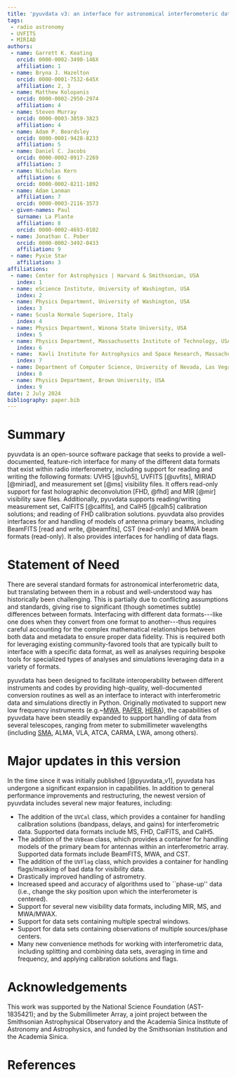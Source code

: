 ```yaml
---
title: 'pyuvdata v3: an interface for astronomical interferometeric data sets in Python'
tags:
 - radio astronomy
 - UVFITS
 - MIRIAD
authors:
 - name: Garrett K. Keating
   orcid: 0000-0002-3490-146X
   affiliation: 1
 - name: Bryna J. Hazelton
   orcid: 0000-0001-7532-645X
   affiliation: 2, 3
 - name: Matthew Kolopanis
   orcid: 0000-0002-2950-2974
   affiliation: 4
 - name: Steven Murray
   orcid: 0000-0003-3059-3823
   affiliation: 4
 - name: Adam P. Beardsley
   orcid: 0000-0001-9428-8233
   affiliation: 5
 - name: Daniel C. Jacobs
   orcid: 0000-0002-0917-2269
   affiliation: 3
 - name: Nicholas Kern
   affiliation: 6
   orcid: 0000-0002-8211-1892
 - name: Adam Lanman
   affiliation: 7
   orcid: 0000-0003-2116-3573
 - given-names: Paul
   surname: La Plante
   affiliation: 8
   orcid: 0000-0002-4693-0102
 - name: Jonathan C. Pober
   orcid: 0000-0002-3492-0433
   affiliation: 9
 - name: Pyxie Star
   affiliation: 3
affiliations:
 - name: Center for Astrophysics | Harvard & Smithsonian, USA
   index: 1
 - name: eScience Institute, University of Washington, USA
   index: 2
 - name: Physics Department, University of Washington, USA
   index: 3
 - name: Scuola Normale Superiore, Italy
   index: 4
 - name: Physics Department, Winona State University, USA
   index: 5
 - name: Physics Department, Massachusetts Institute of Technology, USA
   index: 6
 - name:  Kavli Institute for Astrophysics and Space Research, Massachusetts Institute of Technology, USA
   index: 7
 - name: Department of Computer Science, University of Nevada, Las Vegas, USA
   index: 8
 - name: Physics Department, Brown University, USA
   index: 9
date: 2 July 2024
bibliography: paper.bib
---
```


# Summary
pyuvdata is an open-source software package that seeks to provide a well-documented,
feature-rich interface for many of the different data formats that exist within radio
interferometry, including support for reading and writing the following formats:
UVH5 [@uvh5], UVFITS [@uvfits], MIRIAD [@miriad], and measurement set [@ms] visibility
files. It offers read-only support for fast holographic deconvolution [FHD, @fhd] and MIR [@mir] visibility save files.
Additionally, pyuvdata supports reading/writing measurement set, CalFITS [@calfits], and
CalH5 [@calh5] calibration solutions; and reading of FHD calibration solutions. pyuvdata
also provides interfaces for and handling of models of antenna primary beams, including
BeamFITS [read and write, @beamfits], CST (read-only) and MWA beam formats (read-only).
It also provides interfaces for handling of data flags.

# Statement of Need
There are several standard formats for astronomical interferometric data, but
translating between them in a robust and well-understood way has historically been
challenging.  This is partially due to conflicting assumptions and standards, giving
rise to significant (though sometimes subtle) differences between formats.
Interfacing with different data formats---like one does when they convert from one
format to another---thus requires careful accounting for the complex mathematical
relationships between both data and metadata to ensure proper data fidelity. This is
required both for leveraging existing community-favored tools that are typically built
to interface with a specific data format, as well as analyses requiring bespoke tools
for specialized types of analyses and simulations leveraging data in a variety of
formats.

pyuvdata has been designed to facilitate interoperability between different instruments
and codes by providing high-quality, well-documented conversion routines as well as an
interface to interact with interferometric data and simulations directly in Python.
Originally motivated to support new low frequency instruments
(e.g.~[MWA](http://www.mwatelescope.org/), [PAPER](http://eor.berkeley.edu/), [HERA](http://reionization.org/)),
the capabilities of pyuvdata have been steadily expanded
to support handling of data from several telescopes, ranging from meter to submillimeter
wavelengths (including [SMA](https://cfa.harvard.edu/sma), ALMA, VLA, ATCA, CARMA,
LWA, among others).

# Major updates in this version
In the time since it was initially published [@pyuvdata_v1], pyuvdata has undergone a
significant expansion in capabilities. In addition to general performance improvements
and restructuring, the newest version of pyuvdata includes several new major features,
including:

- The addition of the `UVCal` class, which provides a container for handling calibration
solutions (bandpass, delays, and gains) for interferometric data. Supported data formats
include MS, FHD, CalFITS, and CalH5.
- The addition of the `UVBeam` class, which provides a container for handling models
of the primary beam for antennas within an interferometric array. Supported data formats
include BeamFITS, MWA, and CST.
- The addition of the `UVFlag` class, which provides a container for handling flags/masking
of bad data for visibility data.
- Drastically improved handling of astrometry.
- Increased speed and accuracy of algorithms used to ``phase-up'' data (i.e., change
the sky position upon which the interferometer is centered).
- Support for several new visibility data formats, including MIR, MS, and MWA/MWAX.
- Support for data sets containing multiple spectral windows.
- Support for data sets containing observations of multiple sources/phase centers.
- Many new convenience methods for working with interferometric data, including
splitting and combining data sets, averaging in time and frequency, and applying
calibration solutions and flags.

# Acknowledgements
This work was supported by the National Science Foundation (AST-1835421); and by the
Submillimeter Array, a joint project between the Smithsonian Astrophysical Observatory
and the Academia Sinica Institute of Astronomy and Astrophysics, and funded by the
Smithsonian Institution and the Academia Sinica.

# References
